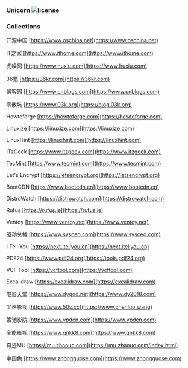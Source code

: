 ### Unicorn [![license](https://img.shields.io/badge/license-MIT-brightgreen.svg?style=flat)](https://github.com/huaiping/unicorn/blob/master/LICENSE)

### Collections
开源中国 [https://www.oschina.net](https://www.oschina.net)  

IT之家 [https://www.ithome.com](https://www.ithome.com)  

虎嗅网 [https://www.huxiu.com](https://www.huxiu.com)  

36氪 [https://36kr.com](https://36kr.com)  

博客园 [https://www.cnblogs.com](https://www.cnblogs.com)  

零散坑 [https://www.03k.org](https://blog.03k.org)  

Howtoforge [https://howtoforge.com](https://howtoforge.com)  

Linuxize [https://linuxize.com](https://linuxize.com)  

LinuxHint [https://linuxhint.com](https://linuxhint.com)  

ITzGeek [https://www.itzgeek.com](https://www.itzgeek.com)  

TecMint [https://www.tecmint.com](https://www.tecmint.com)  

Let's Encrypt [https://letsencrypt.org](https://letsencrypt.org)  

BootCDN [https://www.bootcdn.cn](https://www.bootcdn.cn)  

DistroWatch [https://distrowatch.com](https://distrowatch.com)  

Rufus [https://rufus.ie](https://rufus.ie)  

Ventoy [https://www.ventoy.net](https://www.ventoy.net)  

驱动总裁 [https://www.sysceo.com](https://www.sysceo.com)  

I Tell You [https://next.itellyou.cn](https://next.itellyou.cn)  

PDF24 [https://www.pdf24.org](https://tools.pdf24.org)  

VCF Tool [https://vcftool.com](https://vcftool.com)  

Excalidraw [https://excalidraw.com](https://excalidraw.com)  

电影天堂 [https://www.dygod.net](https://www.dy2018.com)  

尘落影视 [https://www.50s.cc](https://www.chenluo.wang)  

策驰影院 [https://www.ypdcn.com](https://www.ypdcn.com)  

全能影视 [https://www.qnkk8.com](https://www.qnkk8.com)  

奇迹MU [https://mu.zhaouc.com](https://mu.zhaouc.com/index.html)  

中国色 [https://www.zhongguose.com](https://www.zhongguose.com)
